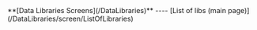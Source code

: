 <div class='linkbox'>
**[Data Libraries Screens](/DataLibraries)**
----
[List of libs (main page)](/DataLibraries/screen/ListOfLibraries)<br />

</div>
